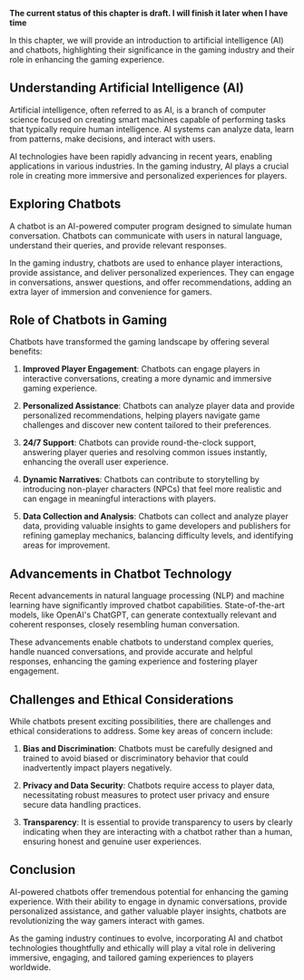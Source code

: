 **The current status of this chapter is draft. I will finish it later when I have time**

In this chapter, we will provide an introduction to artificial intelligence (AI) and chatbots, highlighting their significance in the gaming industry and their role in enhancing the gaming experience.

Understanding Artificial Intelligence (AI)
------------------------------------------

Artificial intelligence, often referred to as AI, is a branch of computer science focused on creating smart machines capable of performing tasks that typically require human intelligence. AI systems can analyze data, learn from patterns, make decisions, and interact with users.

AI technologies have been rapidly advancing in recent years, enabling applications in various industries. In the gaming industry, AI plays a crucial role in creating more immersive and personalized experiences for players.

Exploring Chatbots
------------------

A chatbot is an AI-powered computer program designed to simulate human conversation. Chatbots can communicate with users in natural language, understand their queries, and provide relevant responses.

In the gaming industry, chatbots are used to enhance player interactions, provide assistance, and deliver personalized experiences. They can engage in conversations, answer questions, and offer recommendations, adding an extra layer of immersion and convenience for gamers.

Role of Chatbots in Gaming
--------------------------

Chatbots have transformed the gaming landscape by offering several benefits:

1. **Improved Player Engagement**: Chatbots can engage players in interactive conversations, creating a more dynamic and immersive gaming experience.

2. **Personalized Assistance**: Chatbots can analyze player data and provide personalized recommendations, helping players navigate game challenges and discover new content tailored to their preferences.

3. **24/7 Support**: Chatbots can provide round-the-clock support, answering player queries and resolving common issues instantly, enhancing the overall user experience.

4. **Dynamic Narratives**: Chatbots can contribute to storytelling by introducing non-player characters (NPCs) that feel more realistic and can engage in meaningful interactions with players.

5. **Data Collection and Analysis**: Chatbots can collect and analyze player data, providing valuable insights to game developers and publishers for refining gameplay mechanics, balancing difficulty levels, and identifying areas for improvement.

Advancements in Chatbot Technology
----------------------------------

Recent advancements in natural language processing (NLP) and machine learning have significantly improved chatbot capabilities. State-of-the-art models, like OpenAI's ChatGPT, can generate contextually relevant and coherent responses, closely resembling human conversation.

These advancements enable chatbots to understand complex queries, handle nuanced conversations, and provide accurate and helpful responses, enhancing the gaming experience and fostering player engagement.

Challenges and Ethical Considerations
-------------------------------------

While chatbots present exciting possibilities, there are challenges and ethical considerations to address. Some key areas of concern include:

1. **Bias and Discrimination**: Chatbots must be carefully designed and trained to avoid biased or discriminatory behavior that could inadvertently impact players negatively.

2. **Privacy and Data Security**: Chatbots require access to player data, necessitating robust measures to protect user privacy and ensure secure data handling practices.

3. **Transparency**: It is essential to provide transparency to users by clearly indicating when they are interacting with a chatbot rather than a human, ensuring honest and genuine user experiences.

Conclusion
----------

AI-powered chatbots offer tremendous potential for enhancing the gaming experience. With their ability to engage in dynamic conversations, provide personalized assistance, and gather valuable player insights, chatbots are revolutionizing the way gamers interact with games.

As the gaming industry continues to evolve, incorporating AI and chatbot technologies thoughtfully and ethically will play a vital role in delivering immersive, engaging, and tailored gaming experiences to players worldwide.
